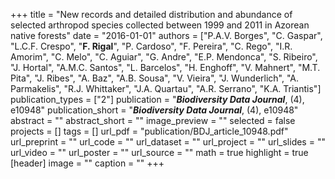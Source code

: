 +++
title = "New records and detailed distribution and abundance of selected arthropod species collected between 1999 and 2011 in Azorean native forests"
date = "2016-01-01"
authors = ["P.A.V. Borges", "C. Gaspar", "L.C.F. Crespo", "**F. Rigal**", "P. Cardoso", "F. Pereira", "C. Rego", "I.R. Amorim", "C. Melo", "C. Aguiar", "G. Andre", "E.P. Mendonca", "S. Ribeiro", "J. Hortal", "A.M.C. Santos", "L. Barcelos", "H. Enghoff", "V. Mahnert", "M.T. Pita", "J. Ribes", "A. Baz", "A.B. Sousa", "V. Vieira", "J. Wunderlich", "A. Parmakelis", "R.J. Whittaker", "J.A. Quartau", "A.R. Serrano", "K.A. Triantis"]
publication_types = ["2"]
publication = "**_Biodiversity Data Journal_**, (4), e10948"
publication_short = "**_Biodiversity Data Journal_**, (4), e10948"
abstract = ""
abstract_short = ""
image_preview = ""
selected = false
projects = []
tags = []
url_pdf = "publication/BDJ_article_10948.pdf"
url_preprint = ""
url_code = ""
url_dataset = ""
url_project = ""
url_slides = ""
url_video = ""
url_poster = ""
url_source = ""
math = true
highlight = true
[header]
image = ""
caption = ""
+++
